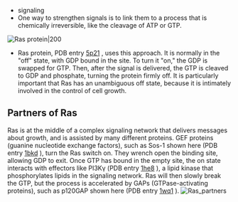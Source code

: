 * signaling
* One way to strengthen signals is to link them to a process that is chemically irreversible, like the cleavage of ATP or GTP. 

 ![Ras protein|200](https://cdn.rcsb.org/pdb101/motm/148/148-RasProtein_5p21.jpg)
* Ras protein, PDB entry [5p21](http://www.rcsb.org/pdb/explore/explore.do?structureId=5p21) , uses this approach. It is normally in the "off" state, with GDP bound in the site. To turn it "on," the GDP is swapped for GTP. Then, after the signal is delivered, the GTP is cleaved to GDP and phosphate, turning the protein firmly off. It is particularly important that Ras has an unambiguous off state, because it is intimately involved in the control of cell growth.
## Partners of Ras
Ras is at the middle of a complex signaling network that delivers messages about growth, and is assisted by many different proteins. GEF proteins (guanine nucleotide exchange factors), such as Sos-1 shown here (PDB entry [1bkd](http://www.rcsb.org/pdb/explore/explore.do?structureId=1bkd) ), turn the Ras switch on. They wrench open the binding site, allowing GDP to exit. Once GTP has bound in the empty site, the on state interacts with effectors like PI3Kγ (PDB entry [1he8](http://www.rcsb.org/pdb/explore/explore.do?structureId=1he8) ), a lipid kinase that phosphorylates lipids in the signaling network. Ras will then slowly break the GTP, but the process is accelerated by GAPs (GTPase-activating proteins), such as p120GAP shown here (PDB entry [1wq1](http://www.rcsb.org/pdb/explore/explore.do?structureId=1wq1) ).
![Ras_partners](https://cdn.rcsb.org/pdb101/motm/148/148-RasProtein_Ras.jpg)
